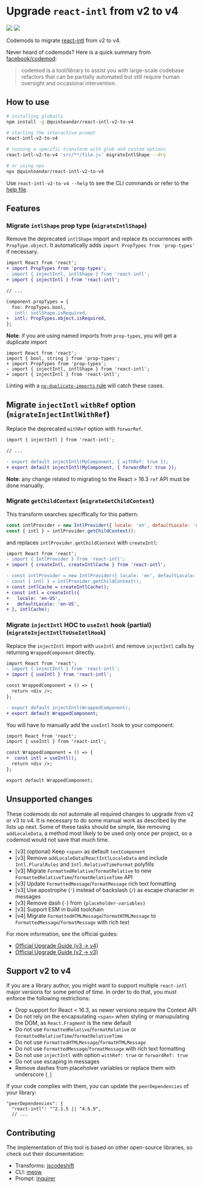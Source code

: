 # Upgrade `react-intl` from v2 to v4

![](https://github.com/quintoandar/farewell-immutablejs/workflows/Node.js%20CI/badge.svg)
![](https://github.com/quintoandar/farewell-immutablejs/workflows/Node.js%20Package/badge.svg)

Codemods to migrate [react-intl](https://formatjs.io/docs/react-intl) from v2 to v4.

Never heard of codemods? Here is a quick summary from [facebook/codemod](https://github.com/facebook/codemod):

> codemod is a tool/library to assist you with large-scale codebase refactors that can be partially automated but still require human oversight and occasional intervention.

## How to use

```bash
# installing globally
npm install -g @quintoandar/react-intl-v2-to-v4

# starting the interactive prompt
react-intl-v2-to-v4

# running a specific transform with glob and custom options
react-intl-v2-to-v4 'src/**/file.js' migrateIntlShape --dry

# or using npx
npx @quintoandar/react-intl-v2-to-v4
```

Use `react-intl-v2-to-v4 --help` to see the CLI commands or refer to the [help file](./src/bin/help.txt).

## Features

### Migrate `intlShape` prop type (`migrateIntlShape`)

Remove the deprecated `intlShape` import and replace its occurrences with `PropType.object`. 
It automatically adds `import PropTypes from 'prop-types'` if necessary.

```diff
import React from 'react';
+ import PropTypes from 'prop-types';
- import { injectIntl, intlShape } from 'react-intl';
+ import { injectIntl } from 'react-intl';

// ...

Component.propTypes = {
  foo: PropTypes.bool,
-  intl: intlShape.isRequired,
+  intl: PropTypes.object.isRequired,
};
```

**Note**: if you are using named imports from `prop-types`, you will get a duplicate import

```
import React from 'react';
import { bool, string } from 'prop-types';
+ import PropTypes from 'prop-types';
- import { injectIntl, intlShape } from 'react-intl';
+ import { injectIntl } from 'react-intl';
```

Linting with a [`no-duplicate-imports` rule](https://eslint.org/docs/rules/no-duplicate-imports) will catch these cases.

## Migrate `injectIntl` `withRef` option (`migrateInjectIntlWithRef`)

Replace the deprecated `withRef` option with `forwarRef`.

```diff
import { injectIntl } from 'react-intl';

// ...

- export default injectIntl(MyComponent, { withRef: true });
+ export default injectIntl(MyComponent, { forwardRef: true });
```

**Note**: any change related to migrating to the React > 16.3 `ref` API must be done manually.

### Migrate `getChildContext` (`migrateGetChildContext`)

This transform searches speciffically for this pattern:

```js
const intlProvider = new IntlProvider({ locale: 'en', defaultLocale: 'en' }, {}); // IntlProvider arguments don't matter
const { intl } = intlProvider.getChildContext();
```

and replaces `intlProvider.getChildContext` with `createIntl`:

```diff
import React from 'react';
- import { IntlProvider } from 'react-intl';
+ import { createIntl, createIntlCache } from 'react-intl';

- const intlProvider = new IntlProvider({ locale: 'en', defaultLocale: 'en' }, {});
- const { intl } = intlProvider.getChildContext();
+ const intlCache = createIntlCache();
+ const intl = createIntl({
+   locale: 'en-US',
+   defaultLocale: 'en-US',
+ }, intlCache);
```

### Migrate `injectIntl` HOC to `useIntl` hook (partial) (`migrateInjectIntlToUseIntlHook`)

Replace the `injectIntl` import with `useIntl` and remove `injectIntl` calls by returning `WrappedComponent` directly.

```diff
import React from 'react';
- import { injectIntl } from 'react-intl';
+ import { useIntl } from 'react-intl';

const WrappedComponent = () => {
  return <div />;
};

- export default injectIntl(WrappedComponent);
+ export default WrappedComponent;
```

You will have to manually add the `useIntl` hook to your component:

```diff
import React from 'react';
import { useIntl } from 'react-intl';

const WrappedComponent = () => {
+  const intl = useIntl();
  return <div />;
};

export default WrappedComponent;
```

## Unsupported changes

These codemods do not automate all required changes to upgrade from v2 or v3 to v4. 
It is necessary to do some manual work as described by the lists up next. 
Some of these tasks should be simple, like removing `addLocaleData`, a method most likely to be used only once per project, so a codemod would not save that much time.

- [v3] (optional) Keep `<span>` as default `textComponent`
- [v3] Remove `addLocaleData`/`ReactIntlLocaleData` and include `Intl.PluralRules` and `Intl.RelativeTimeFormat` polyfills
- [v3] Migrate `FormattedRelative`/`formatRelative` to new `FormattedRelativeTime`/`formatRelativeTime` API
- [v3] Update `FormattedMessage`/`formatMessage` rich text formatting
- [v3] Use apostrophe (`'`) instead of backslash (`/`) as escape character in messages
- [v3] Remove dash (`-`) from `{placeholder-variables}`
- [v3] Support ESM in build toolchain
- [v4] Migrate `FormattedHTMLMessage`/`formatHTMLMessage` to `FormattedMessage`/`formatMessage` with rich text

For more information, see the official guides:

- [Official Upgrade Guide (v3 -> v4)](https://formatjs.io/docs/react-intl/upgrade-guide-4x)
- [Official Upgrade Guide (v2 -> v3)](https://formatjs.io/docs/react-intl/upgrade-guide-3x)

## Support v2 to v4

If you are a library author, you might want to support multiple `react-intl` major versions for some period of time.
In order to do that, you must enforce the following restrictions:

- Drop support for React < 16.3, as newer versions require the Context API
- Do not rely on the encapsulating `<span>` when styling or manupulating the DOM, as `React.Fragment` is the new default
- Do not use `FormattedRelative`/`formatRelative` or `FormattedRelativeTime`/`formatRelativeTime`
- Do not use `FormattedHTMLMessage`/`formatHTMLMessage`
- Do not use `FormattedMessage`/`formatMessage` with rich text formatting
- Do not use `injectIntl` with option `withRef: true` or `forwardRef: true`
- Do not use escaping in messages
- Remove dashes from placeholver variables or replace them with underscore (`_`)

If your code complies with them, you can update the `peerDependencies` of your library:

```
"peerDependencies": {
  "react-intl": "^2.1.5 || ^4.6.9",
  // ...
```

## Contributing

The implementation of this tool is based on other open-source libraries, so check out their documentation:

- Transforms: [jscodeshift](https://github.com/facebook/jscodeshift)
- CLI: [meow](https://github.com/sindresorhus/meow)
- Prompt: [inquirer](https://github.com/SBoudrias/Inquirer.js)
